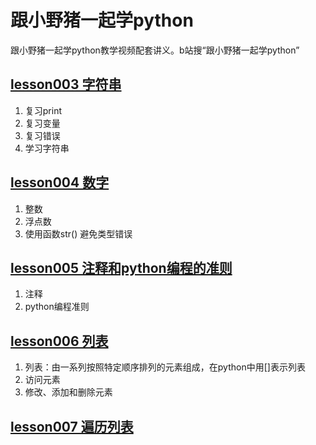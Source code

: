 # 跟小野猪一起学python
跟小野猪一起学python教学视频配套讲义。b站搜“跟小野猪一起学python”

## [lesson003 字符串](https://github.com/EchoZhu/-python/blob/master/lesson003字符串.md)
1. 复习print
2. 复习变量
3. 复习错误
4. 学习字符串
  

## [lesson004 数字](https://github.com/EchoZhu/-python/blob/master/lesson004数字.md)
1. 整数
2. 浮点数 
3. 使用函数str() 避免类型错误

  
## [lesson005 注释和python编程的准则](https://github.com/EchoZhu/-python/blob/master/lesson005注释和python编程的准则.md)
1. 注释
2. python编程准则
   
      
## [lesson006 列表](https://github.com/EchoZhu/-python/blob/master/lesson006列表.md)

1. 列表：由一系列按照特定顺序排列的元素组成，在python中用[]表示列表
2. 访问元素
3. 修改、添加和删除元素
 
 ## [lesson007 遍历列表](https://github.com/EchoZhu/-python/blob/master/lesson007遍历列表.md)
 


